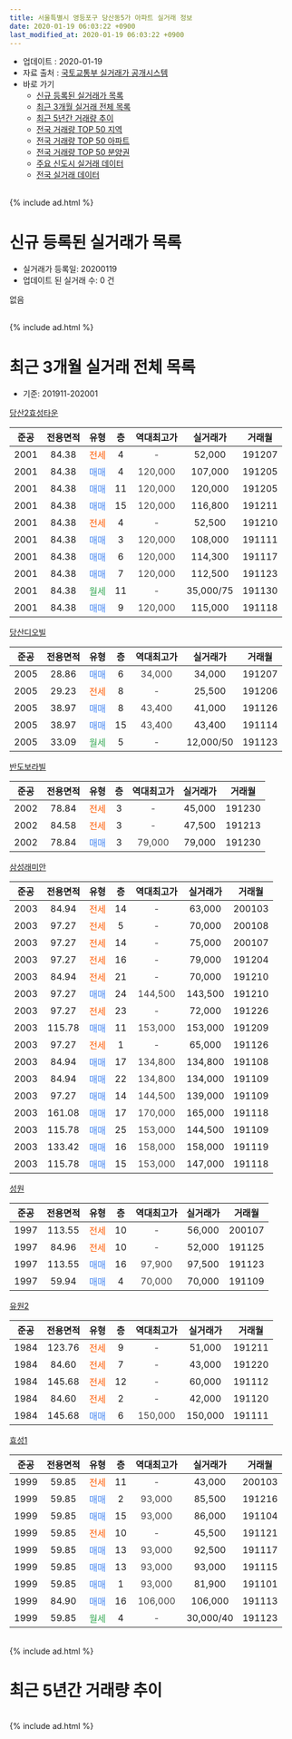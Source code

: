 ```yaml
---
title: 서울특별시 영등포구 당산동5가 아파트 실거래 정보
date: 2020-01-19 06:03:22 +0900
last_modified_at: 2020-01-19 06:03:22 +0900
---
```


* 업데이트 : 2020-01-19
* 자료 출처 : [국토교통부 실거래가 공개시스템](http://rt.molit.go.kr)
* 바로 가기
    * [신규 등록된 실거래가 목록](#신규-등록된-실거래가-목록)
    * [최근 3개월 실거래 전체 목록](#최근-3개월-실거래-전체-목록)
    * [최근 5년간 거래량 추이](#최근-5년간-거래량-추이)
    * [전국 거래량 TOP 50 지역](https://apt-info.github.io/apt-trade-info/최근-3개월-전국에서-가장-거래가-많이-발생한-지역)
    * [전국 거래량 TOP 50 아파트](https://apt-info.github.io/apt-trade-info/최근-3개월-전국에서-가장-거래가-많이-발생한-아파트)
    * [전국 거래량 TOP 50 분양권](https://apt-info.github.io/apt-trade-info/최근-3개월-전국에서-가장-거래가-많이-발생한-분양권)
    * [주요 신도시 실거래 데이터](https://apt-info.github.io/apt-trade-info/주요-신도시)
    * [전국 실거래 데이터](https://apt-info.github.io/apt-trade-info/전국)
<br>
{% include ad.html %}
<br>

# 신규 등록된 실거래가 목록
* 실거래가 등록일: 20200119
* 업데이트 된 실거래 수: 0 건

없음

<br>
{% include ad.html %}
<br>

# 최근 3개월 실거래 전체 목록
* 기준: 201911-202001


[당산2효성타운](https://search.naver.com/search.naver?query=%EC%84%9C%EC%9A%B8%ED%8A%B9%EB%B3%84%EC%8B%9C+%EC%98%81%EB%93%B1%ED%8F%AC%EA%B5%AC+%EB%8B%B9%EC%82%B0%EB%8F%995%EA%B0%80+%EB%8B%B9%EC%82%B02%ED%9A%A8%EC%84%B1%ED%83%80%EC%9A%B4)

|준공|전용면적|유형|층|역대최고가|실거래가|거래월|
|:---:|:---:|:---:|:---:|:---:|:---:|:---:|
|2001|84.38|<span style="color:#ff5a00">전세</span>|4|<span style="color:#444444">-</span>|52,000|191207|
|2001|84.38|<span style="color:#4285f3">매매</span>|4|<span style="color:#444444">120,000</span>|107,000|191205|
|2001|84.38|<span style="color:#4285f3">매매</span>|11|<span style="color:#444444">120,000</span>|120,000|191205|
|2001|84.38|<span style="color:#4285f3">매매</span>|15|<span style="color:#444444">120,000</span>|116,800|191211|
|2001|84.38|<span style="color:#ff5a00">전세</span>|4|<span style="color:#444444">-</span>|52,500|191210|
|2001|84.38|<span style="color:#4285f3">매매</span>|3|<span style="color:#444444">120,000</span>|108,000|191111|
|2001|84.38|<span style="color:#4285f3">매매</span>|6|<span style="color:#444444">120,000</span>|114,300|191117|
|2001|84.38|<span style="color:#4285f3">매매</span>|7|<span style="color:#444444">120,000</span>|112,500|191123|
|2001|84.38|<span style="color:#34a853">월세</span>|11|<span style="color:#444444">-</span>|35,000/75|191130|
|2001|84.38|<span style="color:#4285f3">매매</span>|9|<span style="color:#444444">120,000</span>|115,000|191118|

[당산디오빌](https://search.naver.com/search.naver?query=%EC%84%9C%EC%9A%B8%ED%8A%B9%EB%B3%84%EC%8B%9C+%EC%98%81%EB%93%B1%ED%8F%AC%EA%B5%AC+%EB%8B%B9%EC%82%B0%EB%8F%995%EA%B0%80+%EB%8B%B9%EC%82%B0%EB%94%94%EC%98%A4%EB%B9%8C)

|준공|전용면적|유형|층|역대최고가|실거래가|거래월|
|:---:|:---:|:---:|:---:|:---:|:---:|:---:|
|2005|28.86|<span style="color:#4285f3">매매</span>|6|<span style="color:#444444">34,000</span>|34,000|191207|
|2005|29.23|<span style="color:#ff5a00">전세</span>|8|<span style="color:#444444">-</span>|25,500|191206|
|2005|38.97|<span style="color:#4285f3">매매</span>|8|<span style="color:#444444">43,400</span>|41,000|191126|
|2005|38.97|<span style="color:#4285f3">매매</span>|15|<span style="color:#444444">43,400</span>|43,400|191114|
|2005|33.09|<span style="color:#34a853">월세</span>|5|<span style="color:#444444">-</span>|12,000/50|191123|

[반도보라빌](https://search.naver.com/search.naver?query=%EC%84%9C%EC%9A%B8%ED%8A%B9%EB%B3%84%EC%8B%9C+%EC%98%81%EB%93%B1%ED%8F%AC%EA%B5%AC+%EB%8B%B9%EC%82%B0%EB%8F%995%EA%B0%80+%EB%B0%98%EB%8F%84%EB%B3%B4%EB%9D%BC%EB%B9%8C)

|준공|전용면적|유형|층|역대최고가|실거래가|거래월|
|:---:|:---:|:---:|:---:|:---:|:---:|:---:|
|2002|78.84|<span style="color:#ff5a00">전세</span>|3|<span style="color:#444444">-</span>|45,000|191230|
|2002|84.58|<span style="color:#ff5a00">전세</span>|3|<span style="color:#444444">-</span>|47,500|191213|
|2002|78.84|<span style="color:#4285f3">매매</span>|3|<span style="color:#444444">79,000</span>|79,000|191230|

[삼성래미안](https://search.naver.com/search.naver?query=%EC%84%9C%EC%9A%B8%ED%8A%B9%EB%B3%84%EC%8B%9C+%EC%98%81%EB%93%B1%ED%8F%AC%EA%B5%AC+%EB%8B%B9%EC%82%B0%EB%8F%995%EA%B0%80+%EC%82%BC%EC%84%B1%EB%9E%98%EB%AF%B8%EC%95%88)

|준공|전용면적|유형|층|역대최고가|실거래가|거래월|
|:---:|:---:|:---:|:---:|:---:|:---:|:---:|
|2003|84.94|<span style="color:#ff5a00">전세</span>|14|<span style="color:#444444">-</span>|63,000|200103|
|2003|97.27|<span style="color:#ff5a00">전세</span>|5|<span style="color:#444444">-</span>|70,000|200108|
|2003|97.27|<span style="color:#ff5a00">전세</span>|14|<span style="color:#444444">-</span>|75,000|200107|
|2003|97.27|<span style="color:#ff5a00">전세</span>|16|<span style="color:#444444">-</span>|79,000|191204|
|2003|84.94|<span style="color:#ff5a00">전세</span>|21|<span style="color:#444444">-</span>|70,000|191210|
|2003|97.27|<span style="color:#4285f3">매매</span>|24|<span style="color:#444444">144,500</span>|143,500|191210|
|2003|97.27|<span style="color:#ff5a00">전세</span>|23|<span style="color:#444444">-</span>|72,000|191226|
|2003|115.78|<span style="color:#4285f3">매매</span>|11|<span style="color:#444444">153,000</span>|153,000|191209|
|2003|97.27|<span style="color:#ff5a00">전세</span>|1|<span style="color:#444444">-</span>|65,000|191126|
|2003|84.94|<span style="color:#4285f3">매매</span>|17|<span style="color:#444444">134,800</span>|134,800|191108|
|2003|84.94|<span style="color:#4285f3">매매</span>|22|<span style="color:#444444">134,800</span>|134,000|191109|
|2003|97.27|<span style="color:#4285f3">매매</span>|14|<span style="color:#444444">144,500</span>|139,000|191109|
|2003|161.08|<span style="color:#4285f3">매매</span>|17|<span style="color:#444444">170,000</span>|165,000|191118|
|2003|115.78|<span style="color:#4285f3">매매</span>|25|<span style="color:#444444">153,000</span>|144,500|191109|
|2003|133.42|<span style="color:#4285f3">매매</span>|16|<span style="color:#444444">158,000</span>|158,000|191119|
|2003|115.78|<span style="color:#4285f3">매매</span>|15|<span style="color:#444444">153,000</span>|147,000|191118|

[성원](https://search.naver.com/search.naver?query=%EC%84%9C%EC%9A%B8%ED%8A%B9%EB%B3%84%EC%8B%9C+%EC%98%81%EB%93%B1%ED%8F%AC%EA%B5%AC+%EB%8B%B9%EC%82%B0%EB%8F%995%EA%B0%80+%EC%84%B1%EC%9B%90)

|준공|전용면적|유형|층|역대최고가|실거래가|거래월|
|:---:|:---:|:---:|:---:|:---:|:---:|:---:|
|1997|113.55|<span style="color:#ff5a00">전세</span>|10|<span style="color:#444444">-</span>|56,000|200107|
|1997|84.96|<span style="color:#ff5a00">전세</span>|10|<span style="color:#444444">-</span>|52,000|191125|
|1997|113.55|<span style="color:#4285f3">매매</span>|16|<span style="color:#444444">97,900</span>|97,500|191123|
|1997|59.94|<span style="color:#4285f3">매매</span>|4|<span style="color:#444444">70,000</span>|70,000|191109|

[유원2](https://search.naver.com/search.naver?query=%EC%84%9C%EC%9A%B8%ED%8A%B9%EB%B3%84%EC%8B%9C+%EC%98%81%EB%93%B1%ED%8F%AC%EA%B5%AC+%EB%8B%B9%EC%82%B0%EB%8F%995%EA%B0%80+%EC%9C%A0%EC%9B%902)

|준공|전용면적|유형|층|역대최고가|실거래가|거래월|
|:---:|:---:|:---:|:---:|:---:|:---:|:---:|
|1984|123.76|<span style="color:#ff5a00">전세</span>|9|<span style="color:#444444">-</span>|51,000|191211|
|1984|84.60|<span style="color:#ff5a00">전세</span>|7|<span style="color:#444444">-</span>|43,000|191220|
|1984|145.68|<span style="color:#ff5a00">전세</span>|12|<span style="color:#444444">-</span>|60,000|191112|
|1984|84.60|<span style="color:#ff5a00">전세</span>|2|<span style="color:#444444">-</span>|42,000|191120|
|1984|145.68|<span style="color:#4285f3">매매</span>|6|<span style="color:#444444">150,000</span>|150,000|191111|


<script async src="//pagead2.googlesyndication.com/pagead/js/adsbygoogle.js"></script>
<!-- 기본 -->
<ins class="adsbygoogle"
     style="display:block"
     data-ad-client="ca-pub-1142216861245946"
     data-ad-slot="4805727019"
     data-ad-format="auto"
     data-full-width-responsive="true"></ins>
<script>
(adsbygoogle = window.adsbygoogle || []).push({});
</script>


[효성1](https://search.naver.com/search.naver?query=%EC%84%9C%EC%9A%B8%ED%8A%B9%EB%B3%84%EC%8B%9C+%EC%98%81%EB%93%B1%ED%8F%AC%EA%B5%AC+%EB%8B%B9%EC%82%B0%EB%8F%995%EA%B0%80+%ED%9A%A8%EC%84%B11)

|준공|전용면적|유형|층|역대최고가|실거래가|거래월|
|:---:|:---:|:---:|:---:|:---:|:---:|:---:|
|1999|59.85|<span style="color:#ff5a00">전세</span>|11|<span style="color:#444444">-</span>|43,000|200103|
|1999|59.85|<span style="color:#4285f3">매매</span>|2|<span style="color:#444444">93,000</span>|85,500|191216|
|1999|59.85|<span style="color:#4285f3">매매</span>|15|<span style="color:#444444">93,000</span>|86,000|191104|
|1999|59.85|<span style="color:#ff5a00">전세</span>|10|<span style="color:#444444">-</span>|45,500|191121|
|1999|59.85|<span style="color:#4285f3">매매</span>|13|<span style="color:#444444">93,000</span>|92,500|191117|
|1999|59.85|<span style="color:#4285f3">매매</span>|13|<span style="color:#444444">93,000</span>|93,000|191115|
|1999|59.85|<span style="color:#4285f3">매매</span>|1|<span style="color:#444444">93,000</span>|81,900|191101|
|1999|84.90|<span style="color:#4285f3">매매</span>|16|<span style="color:#444444">106,000</span>|106,000|191113|
|1999|59.85|<span style="color:#34a853">월세</span>|4|<span style="color:#444444">-</span>|30,000/40|191123|


<br>
{% include ad.html %}
<br>

# 최근 5년간 거래량 추이


<div style="width:100%;">
    <canvas id="deal_progress" height="200"></canvas>
</div>

<script>
new Chart(document.getElementById("deal_progress"), {
    type: 'line',
    data: {
        labels: ['201501','201502','201503','201504','201505','201506','201507','201508','201509','201510','201511','201512','201601','201602','201603','201604','201605','201606','201607','201608','201609','201610','201611','201612','201701','201702','201703','201704','201705','201706','201707','201708','201709','201710','201711','201712','201801','201802','201803','201804','201805','201806','201807','201808','201809','201810','201811','201812','201901','201902','201903','201904','201905','201906','201907','201908','201909','201910','201911','201912','202001'],
        datasets: [{
            label: '매매',
            pointRadius: 1,
            data: [18, 23, 26, 28, 22, 22, 26, 19, 23, 27, 16, 9, 15, 17, 37, 23, 30, 42, 31, 25, 28, 31, 13, 10, 4, 10, 35, 23, 46, 20, 29, 11, 24, 16, 18, 29, 35, 13, 21, 7, 10, 2, 14, 13, 8, 4, 1, 0, 1, 0, 4, 4, 7, 8, 25, 6, 12, 22, 21, 8, 0],
            borderColor: "rgba(255, 201, 14, 1)",
            backgroundColor: "rgba(255, 201, 14, 0.5)",
            fill: false,
            lineTension: 0
        },{
            label: '전월세',
            pointRadius: 1,
            data: [60, 32, 55, 28, 19, 29, 36, 32, 25, 31, 25, 40, 24, 39, 26, 26, 28, 30, 18, 30, 20, 32, 25, 30, 27, 28, 32, 23, 16, 22, 16, 15, 13, 14, 17, 18, 21, 19, 27, 14, 19, 18, 21, 20, 15, 19, 17, 17, 18, 19, 12, 12, 6, 16, 14, 25, 16, 20, 8, 10, 5],
            borderColor: "rgba(0, 141, 185, 1)",
            backgroundColor: "rgba(0, 141, 185, 0.5)",
            fill: false,
            lineTension: 0
        }
        ]
    },
    options: {
        responsive: true,
        title: {
            display: false
        },
        tooltips: {
            mode: 'index',
            intersect: false
        },
        hover: {
            mode: 'nearest',
            intersect: true
        },
        scales: {
            xAxes: [{
                display: true,
                scaleLabel: {
                    display: true,
                    labelString: '년/월'
                }
            }],
            yAxes: [{
                display: true,
                ticks: {
                    suggestedMin: 0,
                },
                scaleLabel: {
                    display: true,
                    labelString: '실거래 수'
                }
            }]
        }
    }
});

</script>


<br>
{% include ad.html %}
<br>

